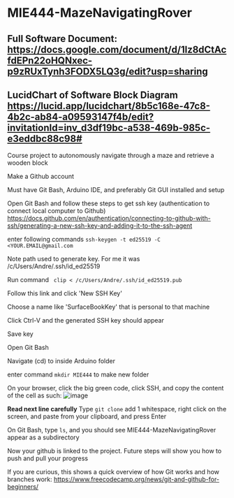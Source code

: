 # MIE444-MazeNavigatingRover

## Full Software Document: https://docs.google.com/document/d/1lz8dCtAcfdEPn22oHQNxec-p9zRUxTynh3FODX5LQ3g/edit?usp=sharing

## LucidChart of Software Block Diagram https://lucid.app/lucidchart/8b5c168e-47c8-4b2c-ab84-a09593147f4b/edit?invitationId=inv_d3df19bc-a538-469b-985c-e3eddbc88c98#

Course project to autonomously navigate through a maze and retrieve a wooden block

Make a Github account

Must have Git Bash, Arduino IDE, and preferably Git GUI installed and setup

Open Git Bash and follow these steps to get ssh key (authentication to connect local computer to Github) https://docs.github.com/en/authentication/connecting-to-github-with-ssh/generating-a-new-ssh-key-and-adding-it-to-the-ssh-agent

enter following commands
`ssh-keygen -t ed25519 -C <YOUR.EMAIL@gmail.com`

Note path used to generate key. For me it was /c/Users/Andre/.ssh/id_ed25519

Run command ` clip < /c/Users/Andre/.ssh/id_ed25519.pub`

Follow this link and click 'New SSH Key'

Choose a name like 'SurfaceBookKey' that is personal to that machine

Click Ctrl-V and the generated SSH key should appear

Save key

Open Git Bash

Navigate (cd) to inside Arduino folder

enter command `mkdir MIE444` to make new folder

On your browser, click the big green code, click SSH, and copy the content of the cell as such: ![image](https://user-images.githubusercontent.com/68564062/194407265-92a315af-f8ea-46d6-bb84-b194fa2f0869.png)

**Read next line carefully**
Type `git clone` add 1 whitespace, right click on the screen, and paste from your clipboard, and press Enter

On Git Bash, type `ls`, and you should see MIE444-MazeNavigatingRover appear as a subdirectory

Now your github is linked to the project. Future steps will show you how to push and pull your progress

If you are curious, this shows a quick overview of how Git works and how branches work: https://www.freecodecamp.org/news/git-and-github-for-beginners/
